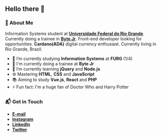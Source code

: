 ## Hello there 👋

### 🤔 About Me
Information Systems student at **[Universidade Federal do Rio Grande](https://www.furg.br/en/)**. Currently doing a trainee in **[Byte Jr](https://www.bytejr.com.br/)**. Front-end developer looking for opportunities. **Cardano(ADA)** digital currency enthusiast. Currently living in Rio Grande, Brazil.

* 🔭 I’m currently studying **Information Systems** at **FURG** (1/4)
* 🏢 I'm currently doing a trainee at **Byte Jr**
* 🌱 I’m currently learning **jQuery** and **Node.js**
* ⚙️ Mastering **HTML**, **CSS** and **JavaScript**
* 📚 Aiming to study **Vue.js**, **React** and **PHP**
* ⚡ Fun fact: I'm a huge fan of Doctor Who and Harry Potter

### 📬 Get in Touch
* **[E-mail](mailto:samuelgomes@furg.br)**
* **[Instagram](https://instagram.com/samuelgomes0)**
* **[LinkedIn](https://linkedin.com/in/samuelgomes0/)**
* **[Twitter](https://twitter.com/samuelgomes0)**
